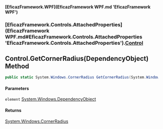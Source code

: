 #### [EficazFramework.WPF](EficazFramework WPF.md 'EficazFramework WPF')
### [EficazFramework.Controls.AttachedProperties](EficazFramework WPF.md#EficazFramework.Controls.AttachedProperties 'EficazFramework.Controls.AttachedProperties').[Control](EficazFramework.Controls.AttachedProperties/Control.md 'EficazFramework.Controls.AttachedProperties.Control')

## Control.GetCornerRadius(DependencyObject) Method

```csharp
public static System.Windows.CornerRadius GetCornerRadius(System.Windows.DependencyObject element);
```
#### Parameters

<a name='EficazFramework.Controls.AttachedProperties.Control.GetCornerRadius(System.Windows.DependencyObject).element'></a>

`element` [System.Windows.DependencyObject](https://docs.microsoft.com/en-us/dotnet/api/System.Windows.DependencyObject 'System.Windows.DependencyObject')

#### Returns
[System.Windows.CornerRadius](https://docs.microsoft.com/en-us/dotnet/api/System.Windows.CornerRadius 'System.Windows.CornerRadius')